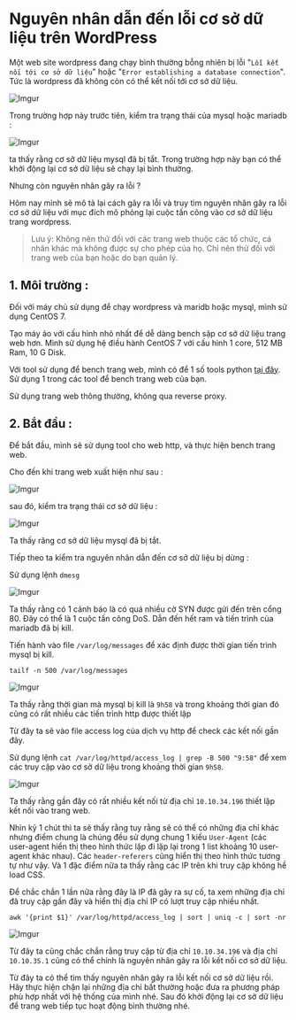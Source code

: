 ﻿# Nguyên nhân dẫn đến lỗi cơ sở dữ liệu trên WordPress

Một web site wordpress đang chạy bình thường bỗng nhiên bị lỗi "`Lỗi kết nối tới cơ sở dữ liệu`" hoặc "`Error establishing a database connection`". Tức là wordpress đã không còn có thể kết nối tới cơ sở dữ liệu.

![Imgur](https://i.imgur.com/BGYGLCJ.png) 

Trong trường hợp này trước tiên, kiểm tra trạng thái của mysql hoặc mariadb : 

![Imgur](https://i.imgur.com/jApAKkp.png)

ta thấy rằng cơ sở dữ liệu mysql đã bị tắt. Trong trường hợp này bạn có thể khởi động lại cơ sở dữ liệu sẽ chạy lại bình thường. 

Nhưng còn nguyên nhân gây ra lỗi ? 

Hôm nay mình sẽ mô tả lại cách gây ra lỗi và truy tìm nguyên nhân gây ra lỗi cơ sở dữ liệu với mục đích mô phỏng lại cuộc tấn công vào cơ sở dữ liệu trang wordpress. 

>Lưu ý: Không nên thử đối với các trang web thuộc các tổ chức, cá nhân khác mà không được sự cho phép của họ. Chỉ nên thử đối với trang web của bạn hoặc do bạn quản lý. 


## 1. Môi trường : 

Đối với máy chủ sử dụng để chạy wordpress và maridb hoặc mysql, mình sử dụng CentOS 7. 

Tạo máy ảo với cấu hình nhỏ nhất để dễ dàng bench sập cơ sở dữ liệu trang web hơn. 
Mình sử dụng hệ điều hành CentOS 7 với cấu hình 1 core, 512 MB Ram, 10 G Disk. 

Với tool sử dụng để bench trang web, mình có để 1 số tools python [tại đây](https://github.com/hungviet99/thuc_tap/tree/master/Ghi_chep_python/Tools/Tool_bench_website). Sử dụng 1 trong các tool để bench trang web của bạn. 

Sử dụng trang web thông thường, không qua reverse proxy. 

## 2. Bắt đầu : 

Để bắt đầu, mình sẽ sử dụng tool cho web http, và thực hiện bench trang web. 

Cho đến khi trang web xuất hiện như sau :

![Imgur](https://i.imgur.com/heLVoJj.png)

sau đó, kiểm tra trạng thái cơ sở dữ liệu : 

![Imgur](https://i.imgur.com/jApAKkp.png)

Ta thấy răng cơ sở dữ liệu mysql đã bị tắt. 

Tiếp theo ta kiểm tra nguyên nhân dẫn đến cơ sở dữ liệu bị dừng : 

Sử dụng lệnh `dmesg` 

![Imgur](https://i.imgur.com/zKS8Uyx.png) 

Ta thấy rằng có 1 cảnh báo là có quá nhiều cờ SYN được gửi đến trên cổng 80. Đây có thể là 1 cuộc tấn công DoS. Dẫn đến hết ram và tiến trình của mariadb đã bị kill. 

Tiến hành vào file `/var/log/messages` để xác định được thời gian tiến trình mysql bị kill. 

```
tailf -n 500 /var/log/messages
```

![Imgur](https://i.imgur.com/rMiDet6.png)

Ta thấy rằng thời gian mà mysql bị kill là `9h58` và trong khoảng thời gian đó cũng có rất nhiều các tiến trình http được thiết lập 

Từ đây ta sẽ vào file access log của dịch vụ http để check các kết nối gần đây. 

Sử dụng lệnh `cat /var/log/httpd/access_log | grep -B 500 "9:58"` để xem các truy cập vào cơ sở dữ liệu trong khoảng thời gian `9h58`. 

![Imgur](https://i.imgur.com/Kl8UnID.png)

Ta thấy rằng gần đây có rất nhiều kết nối từ địa chỉ `10.10.34.196` thiết lập kết nối vào trang web. 

Nhìn kỹ 1 chút thì ta sẽ thấy rằng tuy rằng sẽ có thể có những địa chỉ khác nhưng điểm chung là chúng đều sử dụng chung 1 kiểu `User-Agent` (các user-agent hiển thị theo hình thức lặp đi lặp lại trong 1 list khoảng 10 user-agent khác nhau). Các `header-referers` cũng hiển thị theo hình thức tương tự như vậy. 
Và 1 đặc điểm nữa ta thấy rằng các IP trên khi truy cập không hề load CSS.

Để chắc chắn 1 lần nữa rằng đây là IP đã gây ra sự cố, ta xem những địa chỉ đã truy cập gần đây và hiển thị địa chỉ IP có lượt truy cập nhiều nhất. 

```
awk '{print $1}' /var/log/httpd/access_log | sort | uniq -c | sort -nr
```

![Imgur](https://i.imgur.com/F6podqS.png)

Từ đây ta cũng chắc chắn rằng truy cập từ địa chỉ `10.10.34.196` và địa chỉ `10.10.35.1` cũng có thể chính là nguyên nhân gây ra lỗi kết nối cơ sở dữ liệu. 

Từ đây ta có thể tìm thấy nguyên nhân gây ra lỗi kết nối cơ sở dữ liệu rồi. Hãy thực hiện chặn lại những địa chỉ bất thường hoặc đưa ra phương pháp phù hợp nhất với hệ thống của mình nhé. Sau đó khởi động lại cơ sở dữ liệu để trang web tiếp tục hoạt động bình thường nhé. 